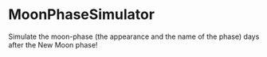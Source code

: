 # MoonPhaseSimulator
Simulate the moon-phase (the appearance and the name of the phase) days after the New Moon phase!
